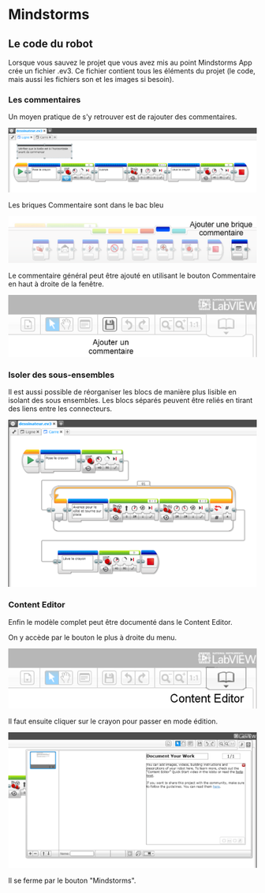 # Mindstorms


## Le code du robot 

Lorsque vous sauvez le projet que vous avez mis au point Mindstorms App crée un fichier .ev3. Ce fichier contient tous les éléments du projet (le code, mais aussi les fichiers son et les images si besoin).

### Les commentaires 

Un moyen pratique de s'y retrouver est de rajouter des commentaires.

![Code avec commentaires](images/Code-Commentaires.png)

Les briques Commentaire sont dans le bac bleu

![Brique Commentaire](images/MindstormsApps-BacBleu-Comment.png)

Le commentaire général peut être ajouté en utilisant le bouton Commentaire en haut à droite de la fenêtre.

![Bouton Commentaire](images/MindstormsApp-Bouton-comment.png)


### Isoler des sous-ensembles 

Il est aussi possible de réorganiser les blocs de manière plus lisible en isolant des sous ensembles. Les blocs séparés peuvent être reliés en tirant des liens entre les connecteurs. 

![Code avec Pattes](images/Code-Pattes.png)

### Content Editor 

Enfin le modèle complet peut être documenté dans le Content Editor.

On y accède par le bouton le plus à droite du menu.

![Accès au Content Editor](images/MindstormsApp-Bouton-content-editor.png)

Il faut ensuite cliquer sur le crayon pour passer en mode édition.

![Edition dans le Content Editor](images/MindstormsApp-ContentEditor.png)

Il se ferme par le bouton "Mindstorms".


